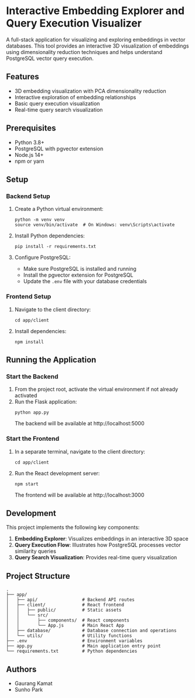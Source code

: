 # Interactive Embedding Explorer and Query Execution Visualizer

A full-stack application for visualizing and exploring embeddings in vector databases. This tool provides an interactive 3D visualization of embeddings using dimensionality reduction techniques and helps understand PostgreSQL vector query execution.

## Features

- 3D embedding visualization with PCA dimensionality reduction
- Interactive exploration of embedding relationships
- Basic query execution visualization
- Real-time query search visualization

## Prerequisites

- Python 3.8+
- PostgreSQL with pgvector extension
- Node.js 14+
- npm or yarn

## Setup

### Backend Setup

1. Create a Python virtual environment:
   ```
   python -m venv venv
   source venv/bin/activate  # On Windows: venv\Scripts\activate
   ```

2. Install Python dependencies:
   ```
   pip install -r requirements.txt
   ```

3. Configure PostgreSQL:
   - Make sure PostgreSQL is installed and running
   - Install the pgvector extension for PostgreSQL
   - Update the `.env` file with your database credentials

### Frontend Setup

1. Navigate to the client directory:
   ```
   cd app/client
   ```

2. Install dependencies:
   ```
   npm install
   ```

## Running the Application

### Start the Backend

1. From the project root, activate the virtual environment if not already activated
2. Run the Flask application:
   ```
   python app.py
   ```
   The backend will be available at http://localhost:5000

### Start the Frontend

1. In a separate terminal, navigate to the client directory:
   ```
   cd app/client
   ```

2. Run the React development server:
   ```
   npm start
   ```
   The frontend will be available at http://localhost:3000

## Development

This project implements the following key components:

1. **Embedding Explorer**: Visualizes embeddings in an interactive 3D space
2. **Query Execution Flow**: Illustrates how PostgreSQL processes vector similarity queries
3. **Query Search Visualization**: Provides real-time query visualization

## Project Structure

```
.
├── app/
│   ├── api/                 # Backend API routes
│   ├── client/              # React frontend
│   │   ├── public/          # Static assets
│   │   └── src/
│   │       ├── components/  # React components
│   │       └── App.js       # Main React App
│   ├── database/            # Database connection and operations
│   └── utils/               # Utility functions
├── .env                     # Environment variables
├── app.py                   # Main application entry point
└── requirements.txt         # Python dependencies
```

## Authors

- Gaurang Kamat
- Sunho Park
